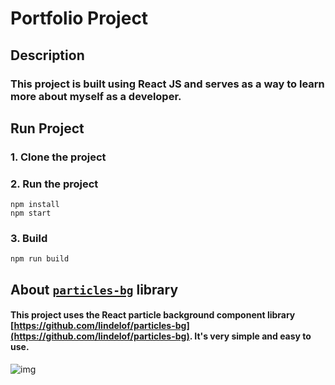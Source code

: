 # Portfolio Project

## Description

### This project is built using React JS and serves as a way to learn more about myself as a developer.

## Run Project

### 1. Clone the project

### 2. Run the project

```shell
npm install
npm start
```

### 3. Build

```shell
npm run build
```

## About [`particles-bg`](https://github.com/lindelof/particles-bg) library

#### This project uses the React particle background component library [https://github.com/lindelof/particles-bg](https://github.com/lindelof/particles-bg). It's very simple and easy to use.

![img](https://github.com/lindelof/particles-bg/raw/master/image/03.jpg?raw=true)
